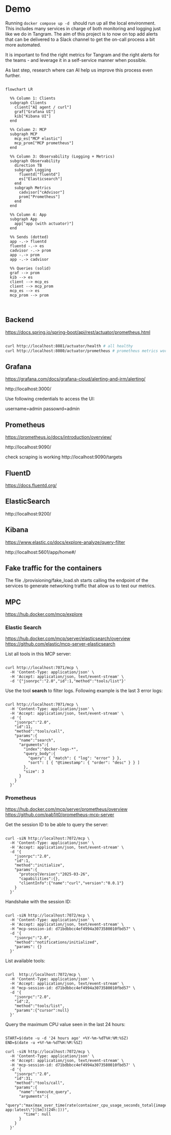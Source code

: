 # Demo

Running `docker compose up -d ` should run up all the local environment. This includes many services in charge of both monitoring and logging just like we do in Tangram. The aim of this project is to now on top add alerts that can be delivered to a Slack channel to get the on-call process a bit more automated. 

It is important to find the right metrics for Tangram and the right alerts for the teams - and leverage it in a self-service manner when possible.

As last step, research where can AI help us improve this process even further. 

```mermaid

flowchart LR

  %% Column 1: Clients
  subgraph Clients
    client["AI agent / curl"]
    graf["Grafana UI"]
    kib["Kibana UI"]
  end

  %% Column 2: MCP
  subgraph MCP
    mcp_es["MCP elastic"]
    mcp_prom["MCP prometheus"]
  end

  %% Column 3: Observability (Logging + Metrics)
  subgraph Observability
    direction TB
    subgraph Logging
      fluentd["fluentd"]
      es["Elasticsearch"]
    end
    subgraph Metrics
      cadvisor["cAdvisor"]
      prom["Prometheus"]
    end
  end

  %% Column 4: App
  subgraph App
    app["app (with actuator)"]
  end

  %% Sends (dotted)
  app -.-> fluentd
  fluentd -.-> es
  cadvisor -.-> prom
  app -.-> prom
  app -.-> cadvisor

  %% Queries (solid)
  graf --> prom
  kib --> es
  client --> mcp_es
  client --> mcp_prom
  mcp_es --> es
  mcp_prom --> prom



```

## Backend

https://docs.spring.io/spring-boot/api/rest/actuator/prometheus.html

``` bash

curl http://localhost:8081/actuator/health # all healthy
curl http://localhost:8080/actuator/prometheus # prometheus metrics working

```

## Grafana

https://grafana.com/docs/grafana-cloud/alerting-and-irm/alerting/

http://localhost:3000/

Use following credentials to access the UI:

username=admin
passowrd=admin

## Prometheus

https://prometheus.io/docs/introduction/overview/

http://localhost:9090/

check scraping is working http://localhost:9090/targets

## FluentD

https://docs.fluentd.org/

## ElasticSearch

http://localhost:9200/


## Kibana

https://www.elastic.co/docs/explore-analyze/query-filter

http://localhost:5601/app/home#/


## Fake traffic for the containers

The file ./provisioning/fake_load.sh starts calling the endpoint of the services to generate networking traffic that allow us to test our metrics.


## MPC

https://hub.docker.com/mcp/explore

### Elastic Search

https://hub.docker.com/mcp/server/elasticsearch/overview
https://github.com/elastic/mcp-server-elasticsearch

List all tools in this MCP server:

``` curl

curl http://localhost:7071/mcp \
  -H 'Content-Type: application/json' \
  -H 'Accept: application/json, text/event-stream' \
  -d '{"jsonrpc":"2.0","id":1,"method":"tools/list"}'

```

Use the tool **search** to filter logs. Following example is the last 3 error logs:

``` curl

curl http://localhost:7071/mcp \
  -H 'Content-Type: application/json' \
  -H 'Accept: application/json, text/event-stream' \
  -d '{
    "jsonrpc":"2.0",
    "id":11,
    "method":"tools/call",
    "params":{
      "name":"search",
      "arguments":{
        "index":"docker-logs-*",
        "query_body":{
          "query": { "match": { "log": "error" } },
          "sort": [ { "@timestamp": { "order": "desc" } } ]
        },
        "size": 3
      }
    }
  }'

```

### Prometheus

https://hub.docker.com/mcp/server/prometheus/overview
https://github.com/pab1it0/prometheus-mcp-server


Get the session ID to be able to query the server:

``` curl

curl -siN http://localhost:7072/mcp \
  -H 'Content-Type: application/json' \
  -H 'Accept: application/json, text/event-stream' \
  -d '{
    "jsonrpc":"2.0",
    "id":1,
    "method":"initialize",
    "params":{
      "protocolVersion":"2025-03-26",
      "capabilities":{},
      "clientInfo":{"name":"curl","version":"0.0.1"}
    }
  }'

```

Handshake with the session ID:

``` curl

curl -siN http://localhost:7072/mcp \
  -H 'Content-Type: application/json' \
  -H 'Accept: application/json, text/event-stream' \
  -H "mcp-session-id: d71bdbbcc4ef4994a3073580010fbd57" \
  -d '{
    "jsonrpc":"2.0",
    "method":"notifications/initialized",
    "params": {}
  }'

```

List available tools:

``` curl

curl  http://localhost:7072/mcp \
  -H 'Content-Type: application/json' \
  -H 'Accept: application/json, text/event-stream' \
  -H "mcp-session-id: d71bdbbcc4ef4994a3073580010fbd57" \
  -d '{
    "jsonrpc":"2.0",
    "id":2,
    "method":"tools/list",
    "params":{"cursor":null}
  }'

```

Query the maximum CPU value seen in the last 24 hours:

``` curl

START=$(date -u -d '24 hours ago' +%Y-%m-%dT%H:%M:%SZ)
END=$(date -u +%Y-%m-%dT%H:%M:%SZ)

curl -siN http://localhost:7072/mcp \
  -H 'Content-Type: application/json' \
  -H 'Accept: application/json, text/event-stream' \
  -H 'mcp-session-id: d71bdbbcc4ef4994a3073580010fbd57' \
  -d '{
    "jsonrpc":"2.0",
    "id":31,
    "method":"tools/call",
    "params":{
      "name":"execute_query",
      "arguments":{
        "query":"max(max_over_time(rate(container_cpu_usage_seconds_total{image=\"docker.io/library/demo-app:latest\"}[5m])[24h:]))",
        "time": null
      }
    }
  }'

```


